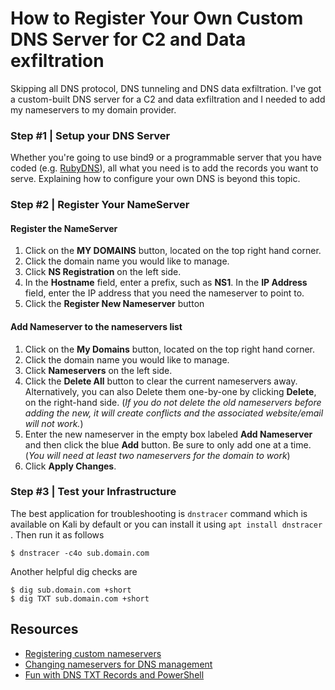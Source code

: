 # How to Register Your Own Custom DNS Server for C2 and Data exfiltration

Skipping all DNS protocol, DNS tunneling and DNS data exfiltration. I've got a custom-built DNS server for a C2 and data exfiltration and I needed to add my nameservers to my domain provider.

### Step \#1 \| Setup your DNS Server

Whether you're going to use bind9 or a programmable server that you have coded \(e.g. [RubyDNS](https://github.com/socketry/rubydns/)\), all what you need is to add the records you want to serve. Explaining how to configure your own DNS is beyond this topic.

### Step \#2 \| Register Your NameServer

#### Register the NameServer

1. Click on the **MY DOMAINS** button, located on the top right hand corner.
2. Click the domain name you would like to manage.
3. Click **NS Registration** on the left side.
4. In the **Hostname** field, enter a prefix, such as **NS1**. In the **IP Address** field, enter the IP address that you need the nameserver to point to.
5. Click the **Register New Nameserver** button

#### Add Nameserver to the nameservers list

1. Click on the **My Domains** button, located on the top right hand corner.
2. Click the domain name you would like to manage.
3. Click **Nameservers** on the left side.
4. Click the **Delete All** button to clear the current nameservers away.  Alternatively, you can also Delete them one-by-one by clicking **Delete**, on the right-hand side. \(_If you do not delete the old nameservers before adding the new, it will create conflicts and the associated website/email will not work._\)
5. Enter the new nameserver in the empty box labeled **Add Nameserver** and then click the blue **Add** button. Be sure to only add one at a time. \(_You will need at least two nameservers for the domain to work_\)
6. Click **Apply Changes**.

### Step \#3 \| Test your Infrastructure

The best application for troubleshooting is `dnstracer` command which is available on Kali by default or you can install it using `apt install dnstracer` . Then run it as follows

```text
$ dnstracer -c4o sub.domain.com
```

Another helpful dig checks are

```text
$ dig sub.domain.com +short
$ dig TXT sub.domain.com +short
```

## **Resources**

* [Registering custom nameservers](https://www.name.com/support/articles/205934457-Registering-custom-nameservers)
* [Changing nameservers for DNS management](https://www.name.com/support/articles/205934547-Changing-nameservers-for-DNS-management?keyword=name%20servers)
* [Fun with DNS TXT Records and PowerShell](http://www.labofapenetrationtester.com/2015/01/fun-with-dns-txt-records-and-powershell.html)

